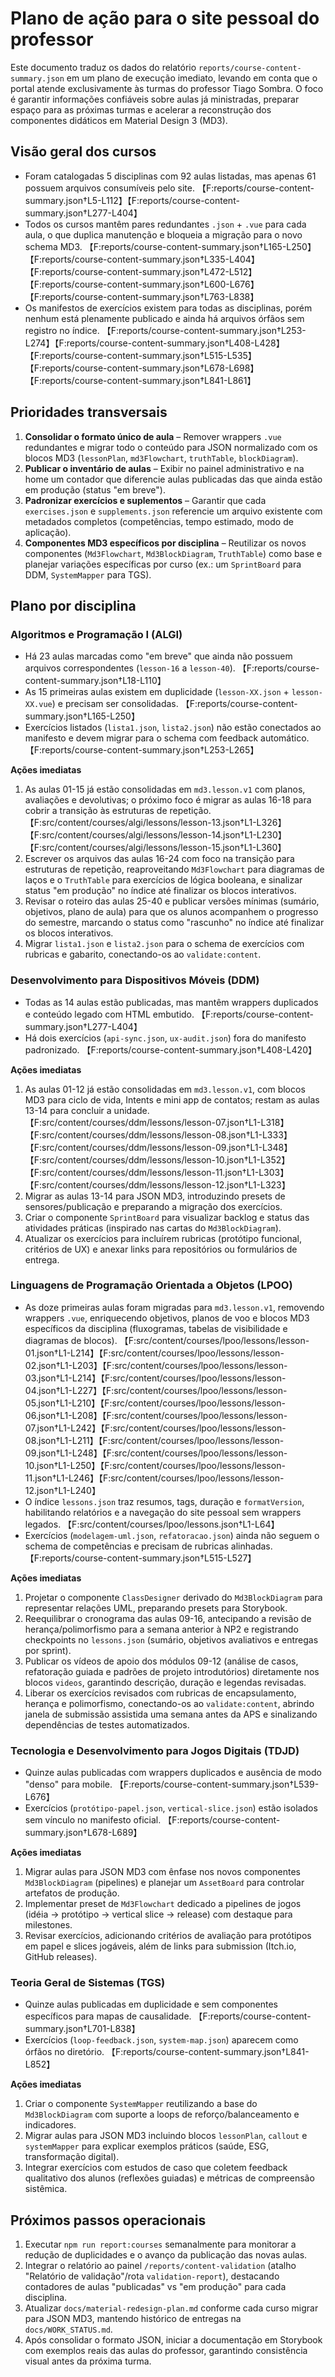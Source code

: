 # Plano de ação para o site pessoal do professor

Este documento traduz os dados do relatório `reports/course-content-summary.json` em um plano de execução imediato, levando em conta que o portal atende exclusivamente às turmas do professor Tiago Sombra. O foco é garantir informações confiáveis sobre aulas já ministradas, preparar espaço para as próximas turmas e acelerar a reconstrução dos componentes didáticos em Material Design 3 (MD3).

## Visão geral dos cursos

- Foram catalogadas 5 disciplinas com 92 aulas listadas, mas apenas 61 possuem arquivos consumíveis pelo site. 【F:reports/course-content-summary.json†L5-L112】【F:reports/course-content-summary.json†L277-L404】
- Todos os cursos mantêm pares redundantes `.json` + `.vue` para cada aula, o que duplica manutenção e bloqueia a migração para o novo schema MD3. 【F:reports/course-content-summary.json†L165-L250】【F:reports/course-content-summary.json†L335-L404】【F:reports/course-content-summary.json†L472-L512】【F:reports/course-content-summary.json†L600-L676】【F:reports/course-content-summary.json†L763-L838】
- Os manifestos de exercícios existem para todas as disciplinas, porém nenhum está plenamente publicado e ainda há arquivos órfãos sem registro no índice. 【F:reports/course-content-summary.json†L253-L274】【F:reports/course-content-summary.json†L408-L428】【F:reports/course-content-summary.json†L515-L535】【F:reports/course-content-summary.json†L678-L698】【F:reports/course-content-summary.json†L841-L861】

## Prioridades transversais

1. **Consolidar o formato único de aula** – Remover wrappers `.vue` redundantes e migrar todo o conteúdo para JSON normalizado com os blocos MD3 (`lessonPlan`, `md3Flowchart`, `truthTable`, `blockDiagram`).
2. **Publicar o inventário de aulas** – Exibir no painel administrativo e na home um contador que diferencie aulas publicadas das que ainda estão em produção (status "em breve").
3. **Padronizar exercícios e suplementos** – Garantir que cada `exercises.json` e `supplements.json` referencie um arquivo existente com metadados completos (competências, tempo estimado, modo de aplicação).
4. **Componentes MD3 específicos por disciplina** – Reutilizar os novos componentes (`Md3Flowchart`, `Md3BlockDiagram`, `TruthTable`) como base e planejar variações específicas por curso (ex.: um `SprintBoard` para DDM, `SystemMapper` para TGS).

## Plano por disciplina

### Algoritmos e Programação I (ALGI)

- Há 23 aulas marcadas como "em breve" que ainda não possuem arquivos correspondentes (`lesson-16` a `lesson-40`). 【F:reports/course-content-summary.json†L18-L110】
- As 15 primeiras aulas existem em duplicidade (`lesson-XX.json` + `lesson-XX.vue`) e precisam ser consolidadas. 【F:reports/course-content-summary.json†L165-L250】
- Exercícios listados (`lista1.json`, `lista2.json`) não estão conectados ao manifesto e devem migrar para o schema com feedback automático. 【F:reports/course-content-summary.json†L253-L265】

**Ações imediatas**

1. As aulas 01-15 já estão consolidadas em `md3.lesson.v1` com planos, avaliações e devolutivas; o próximo foco é migrar as aulas 16-18 para cobrir a transição às estruturas de repetição. 【F:src/content/courses/algi/lessons/lesson-13.json†L1-L326】【F:src/content/courses/algi/lessons/lesson-14.json†L1-L230】【F:src/content/courses/algi/lessons/lesson-15.json†L1-L360】
2. Escrever os arquivos das aulas 16-24 com foco na transição para estruturas de repetição, reaproveitando `Md3Flowchart` para diagramas de laços e o `TruthTable` para exercícios de lógica booleana, e sinalizar status "em produção" no índice até finalizar os blocos interativos.
3. Revisar o roteiro das aulas 25-40 e publicar versões mínimas (sumário, objetivos, plano de aula) para que os alunos acompanhem o progresso do semestre, marcando o status como "rascunho" no índice até finalizar os blocos interativos.
4. Migrar `lista1.json` e `lista2.json` para o schema de exercícios com rubricas e gabarito, conectando-os ao `validate:content`.

### Desenvolvimento para Dispositivos Móveis (DDM)

- Todas as 14 aulas estão publicadas, mas mantêm wrappers duplicados e conteúdo legado com HTML embutido. 【F:reports/course-content-summary.json†L277-L404】
- Há dois exercícios (`api-sync.json`, `ux-audit.json`) fora do manifesto padronizado. 【F:reports/course-content-summary.json†L408-L420】

**Ações imediatas**

1. As aulas 01-12 já estão consolidadas em `md3.lesson.v1`, com blocos MD3 para ciclo de vida, Intents e mini app de contatos; restam as aulas 13-14 para concluir a unidade. 【F:src/content/courses/ddm/lessons/lesson-07.json†L1-L318】【F:src/content/courses/ddm/lessons/lesson-08.json†L1-L333】【F:src/content/courses/ddm/lessons/lesson-09.json†L1-L348】【F:src/content/courses/ddm/lessons/lesson-10.json†L1-L352】【F:src/content/courses/ddm/lessons/lesson-11.json†L1-L303】【F:src/content/courses/ddm/lessons/lesson-12.json†L1-L323】
2. Migrar as aulas 13-14 para JSON MD3, introduzindo presets de sensores/publicação e preparando a migração dos exercícios.
3. Criar o componente `SprintBoard` para visualizar backlog e status das atividades práticas (inspirado nas cartas do `Md3BlockDiagram`).
4. Atualizar os exercícios para incluírem rubricas (protótipo funcional, critérios de UX) e anexar links para repositórios ou formulários de entrega.

### Linguagens de Programação Orientada a Objetos (LPOO)

- As doze primeiras aulas foram migradas para `md3.lesson.v1`, removendo wrappers `.vue`, enriquecendo objetivos, planos de voo e blocos MD3 específicos da disciplina (fluxogramas, tabelas de visibilidade e diagramas de blocos). 【F:src/content/courses/lpoo/lessons/lesson-01.json†L1-L214】【F:src/content/courses/lpoo/lessons/lesson-02.json†L1-L203】【F:src/content/courses/lpoo/lessons/lesson-03.json†L1-L214】【F:src/content/courses/lpoo/lessons/lesson-04.json†L1-L227】【F:src/content/courses/lpoo/lessons/lesson-05.json†L1-L210】【F:src/content/courses/lpoo/lessons/lesson-06.json†L1-L208】【F:src/content/courses/lpoo/lessons/lesson-07.json†L1-L242】【F:src/content/courses/lpoo/lessons/lesson-08.json†L1-L211】【F:src/content/courses/lpoo/lessons/lesson-09.json†L1-L248】【F:src/content/courses/lpoo/lessons/lesson-10.json†L1-L250】【F:src/content/courses/lpoo/lessons/lesson-11.json†L1-L246】【F:src/content/courses/lpoo/lessons/lesson-12.json†L1-L240】
- O índice `lessons.json` traz resumos, tags, duração e `formatVersion`, habilitando relatórios e a navegação do site pessoal sem wrappers legados. 【F:src/content/courses/lpoo/lessons.json†L1-L64】
- Exercícios (`modelagem-uml.json`, `refatoracao.json`) ainda não seguem o schema de competências e precisam de rubricas alinhadas. 【F:reports/course-content-summary.json†L515-L527】

**Ações imediatas**

1. Projetar o componente `ClassDesigner` derivado do `Md3BlockDiagram` para representar relações UML, preparando presets para Storybook.
2. Reequilibrar o cronograma das aulas 09-16, antecipando a revisão de herança/polimorfismo para a semana anterior à NP2 e registrando checkpoints no `lessons.json` (sumário, objetivos avaliativos e entregas por sprint).
3. Publicar os vídeos de apoio dos módulos 09-12 (análise de casos, refatoração guiada e padrões de projeto introdutórios) diretamente nos blocos `videos`, garantindo descrição, duração e legendas revisadas.
4. Liberar os exercícios revisados com rubricas de encapsulamento, herança e polimorfismo, conectando-os ao `validate:content`, abrindo janela de submissão assistida uma semana antes da APS e sinalizando dependências de testes automatizados.

### Tecnologia e Desenvolvimento para Jogos Digitais (TDJD)

- Quinze aulas publicadas com wrappers duplicados e ausência de modo "denso" para mobile. 【F:reports/course-content-summary.json†L539-L676】
- Exercícios (`protótipo-papel.json`, `vertical-slice.json`) estão isolados sem vínculo no manifesto oficial. 【F:reports/course-content-summary.json†L678-L689】

**Ações imediatas**

1. Migrar aulas para JSON MD3 com ênfase nos novos componentes `Md3BlockDiagram` (pipelines) e planejar um `AssetBoard` para controlar artefatos de produção.
2. Implementar preset de `Md3Flowchart` dedicado a pipelines de jogos (idéia → protótipo → vertical slice → release) com destaque para milestones.
3. Revisar exercícios, adicionando critérios de avaliação para protótipos em papel e slices jogáveis, além de links para submission (Itch.io, GitHub releases).

### Teoria Geral de Sistemas (TGS)

- Quinze aulas publicadas em duplicidade e sem componentes específicos para mapas de causalidade. 【F:reports/course-content-summary.json†L701-L838】
- Exercícios (`loop-feedback.json`, `system-map.json`) aparecem como órfãos no diretório. 【F:reports/course-content-summary.json†L841-L852】

**Ações imediatas**

1. Criar o componente `SystemMapper` reutilizando a base do `Md3BlockDiagram` com suporte a loops de reforço/balanceamento e indicadores.
2. Migrar aulas para JSON MD3 incluindo blocos `lessonPlan`, `callout` e `systemMapper` para explicar exemplos práticos (saúde, ESG, transformação digital).
3. Integrar exercícios com estudos de caso que coletem feedback qualitativo dos alunos (reflexões guiadas) e métricas de compreensão sistêmica.

## Próximos passos operacionais

1. Executar `npm run report:courses` semanalmente para monitorar a redução de duplicidades e o avanço da publicação das novas aulas.
2. Integrar o relatório ao painel `/reports/content-validation` (atalho "Relatório de validação"/rota `validation-report`), destacando contadores de aulas "publicadas" vs "em produção" para cada disciplina.
3. Atualizar `docs/material-redesign-plan.md` conforme cada curso migrar para JSON MD3, mantendo histórico de entregas na `docs/WORK_STATUS.md`.
4. Após consolidar o formato JSON, iniciar a documentação em Storybook com exemplos reais das aulas do professor, garantindo consistência visual antes da próxima turma.
